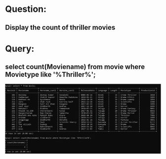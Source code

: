 # Question:
## Display the count of thriller movies
# Query:
## select count(Moviename) from movie where Movietype like '%Thriller%';

![Alt Text](https://github.com/P99003664/MySQL/blob/main/Day1/Images/q8.png)<br />


